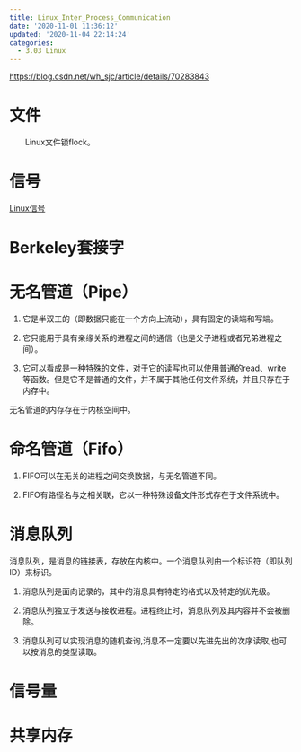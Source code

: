 ```yaml
---
title: Linux_Inter_Process_Communication
date: '2020-11-01 11:36:12'
updated: '2020-11-04 22:14:24'
categories:
  - 3.03 Linux
---
```

<https://blog.csdn.net/wh_sjc/article/details/70283843>

# 文件

　　Linux文件锁flock。

# 信号

[Linux信号](Linux_Signals)

# Berkeley套接字

# 无名管道（Pipe）

1. 它是半双工的（即数据只能在一个方向上流动），具有固定的读端和写端。

2. 它只能用于具有亲缘关系的进程之间的通信（也是父子进程或者兄弟进程之间）。

3. 它可以看成是一种特殊的文件，对于它的读写也可以使用普通的read、write 等函数。但是它不是普通的文件，并不属于其他任何文件系统，并且只存在于内存中。

无名管道的内存存在于内核空间中。

# 命名管道（Fifo）

1. FIFO可以在无关的进程之间交换数据，与无名管道不同。

2. FIFO有路径名与之相关联，它以一种特殊设备文件形式存在于文件系统中。

# 消息队列

消息队列，是消息的链接表，存放在内核中。一个消息队列由一个标识符（即队列ID）来标识。

1. 消息队列是面向记录的，其中的消息具有特定的格式以及特定的优先级。

2. 消息队列独立于发送与接收进程。进程终止时，消息队列及其内容并不会被删除。

3. 消息队列可以实现消息的随机查询,消息不一定要以先进先出的次序读取,也可以按消息的类型读取。

# 信号量

# 共享内存
